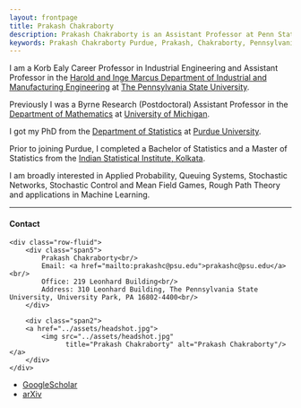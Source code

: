 ```yaml
---
layout: frontpage
title: Prakash Chakraborty
description: Prakash Chakraborty is an Assistant Professor at Penn State. 
keywords: Prakash Chakraborty Purdue, Prakash, Chakraborty, Pennsylvania State University, mathematical finance, applied probability, probability, stochastic processes, rough path theory, operations research, Samy Tindel, Harsha Honnappa, Asaf Cohen
---
```


I am a Korb Ealy Career Professor in Industrial Engineering and Assistant Professor in the <a href="https://www.ime.psu.edu/">Harold and Inge Marcus Department of Industrial and Manufacturing Engineering</a> at <a href="https://www.psu.edu/">The Pennsylvania State University</a>.

Previously I was a Byrne Research (Postdoctoral) Assistant Professor in the <a href="https://lsa.umich.edu/math">Department of Mathematics</a> at <a href="https://umich.edu">University of Michigan</a>. <!--where I worked with Professors <a href="https://sites.lsa.umich.edu/erhan/">Erhan Bayraktar</a>, <a href="https://sites.google.com/site/asafcohentau/">Asaf Cohen</a> and <a href="https://lsa.umich.edu/math/people/faculty/vryoung.html">Virginia R. Young</a>. -->

I got my PhD from the <a href="https://www.stat.purdue.edu/">Department of Statistics</a> at <a href="https://www.purdue.edu/">Purdue University</a>.

Prior to joining Purdue, I completed a Bachelor of Statistics and a Master of Statistics from the <a href="https://www.isical.ac.in/">Indian Statistical Institute, Kolkata</a>. 

I am broadly interested in Applied Probability, Queuing Systems, Stochastic Networks, Stochastic Control and Mean Field Games, Rough Path Theory and applications in Machine Learning. 
<!--Here is a link to my [CV. ![CV as pdf]({{ BASE_PATH }}/pages/icons16/pdf-icon.png)]({{ BASE_PATH }}/assets/CV.pdf)<br/>-->


---


<div class="container">
<h4><a name="contact"></a>Contact</h4>

    <div class="row-fluid">
        <div class="span5">
            Prakash Chakraborty<br/>
            Email: <a href="mailto:prakashc@psu.edu">prakashc@psu.edu</a><br/>
            Office: 219 Leonhard Building<br/>
            Address: 310 Leonhard Building, The Pennsylvania State University, University Park, PA 16802-4400<br/>
        </div>

        <div class="span2">
        <a href="../assets/headshot.jpg">
            <img src="../assets/headshot.jpg"
                  title="Prakash Chakraborty" alt="Prakash Chakraborty"/></a>
        </div>
    </div>
</div>

<div class="navbar">
  <div class="navbar-inner">
      <ul class="nav">
          <!--<li><a href="{{ BASE_PATH }}/assets/CV.pdf">CV</a></li>-->
          <li><a href="https://scholar.google.com/citations?user=w_lng2oAAAAJ&hl=en&oi=ao">GoogleScholar</a></li>
	  <li><a href="https://arxiv.org/search/?query=chakraborty%2C+prakash&searchtype=author&source=header">arXiv</a></li>
      </ul>
  </div>
</div>
